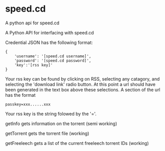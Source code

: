 # speed.cd
A python api for speed.cd

A Python API for interfacing with speed.cd

Credential JSON has the following format:
```
{
	'username': '[speed.cd username]',
	'password': '[speed.cd password]',
	'key':'[rss key]'
}
```
Your rss key can be found by clicking on RSS, selecting any catagory, and selecting the 'download link' radio button. At this point a url should have been generated in the text box above these selections. A section of the url has the format 
```
passkey=xxx......xxx
```
Your rss key is the string folowed by the '='.

getInfo gets information on the torrent (semi working)

getTorrent gets the torrent file (working)

getFreeleech gets a list of the current freeleech torrent IDs (working)
